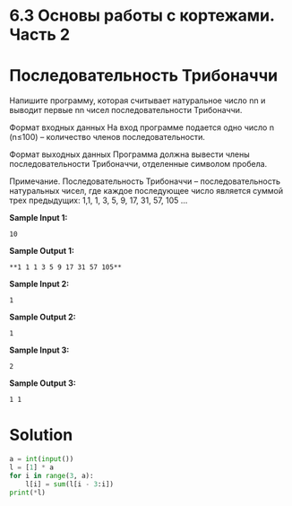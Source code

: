 # 6.3 Основы работы с кортежами. Часть 2

# Последовательность Трибоначчи

Напишите программу, которая считывает натуральное число nn и выводит первые nn чисел последовательности Трибоначчи.

Формат входных данных
На вход программе подается одно число n (n≤100) – количество членов последовательности.

Формат выходных данных
Программа должна вывести члены последовательности Трибоначчи, отделенные символом пробела.

Примечание. Последовательность Трибоначчи – последовательность натуральных чисел, где каждое последующее число является
суммой трех предыдущих:
1,1, 1, 3, 5, 9, 17, 31, 57, 105 …

**Sample Input 1:**

```
10
```

**Sample Output 1:**

```
**1 1 1 3 5 9 17 31 57 105**
```

**Sample Input 2:**

```
1
```

**Sample Output 2:**

```
1
```

**Sample Input 3:**

```
2
```

**Sample Output 3:**

```
1 1
```

# Solution

```python
a = int(input())
l = [1] * a
for i in range(3, a):
    l[i] = sum(l[i - 3:i])
print(*l)
```